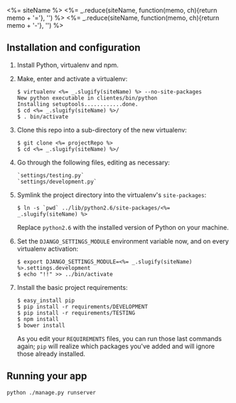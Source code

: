 <%= siteName %>
<%= _.reduce(siteName, function(memo, ch){return memo + '='}, '') %>
<%= _.reduce(siteName, function(memo, ch){return memo + '-'}, '') %>

## Installation and configuration

1.  Install Python, virtualenv and npm.

2.  Make, enter and activate a virtualenv:

        $ virtualenv <%= _.slugify(siteName) %> --no-site-packages
        New python executable in clientes/bin/python
        Installing setuptools............done.
        $ cd <%= _.slugify(siteName) %>/
        $ . bin/activate

2.  Clone this repo into a sub-directory of the new virtualenv:

        $ git clone <%= projectRepo %>
        $ cd <%= _.slugify(siteName) %>/

3.  Go through the following files, editing as necessary:

        `settings/testing.py`
        `settings/development.py`

4.  Symlink the project directory into the virtualenv's `site-packages`:

        $ ln -s `pwd` ../lib/python2.6/site-packages/<%= _.slugify(siteName) %>

    Replace `python2.6` with the installed version of Python on your machine.

5.  Set the `DJANGO_SETTINGS_MODULE` environment variable now, and on every
    virtualenv activation:

        $ export DJANGO_SETTINGS_MODULE=<%= _.slugify(siteName) %>.settings.development
        $ echo "!!" >> ../bin/activate

6.  Install the basic project requirements:

        $ easy_install pip
        $ pip install -r requirements/DEVELOPMENT
        $ pip install -r requirements/TESTING
        $ npm install
        $ bower install

    As you edit your `REQUIREMENTS` files, you can run those last commands again;
    `pip` will realize which packages you've added and will ignore those already
    installed.
    
## Running your app

    python ./manage.py runserver
